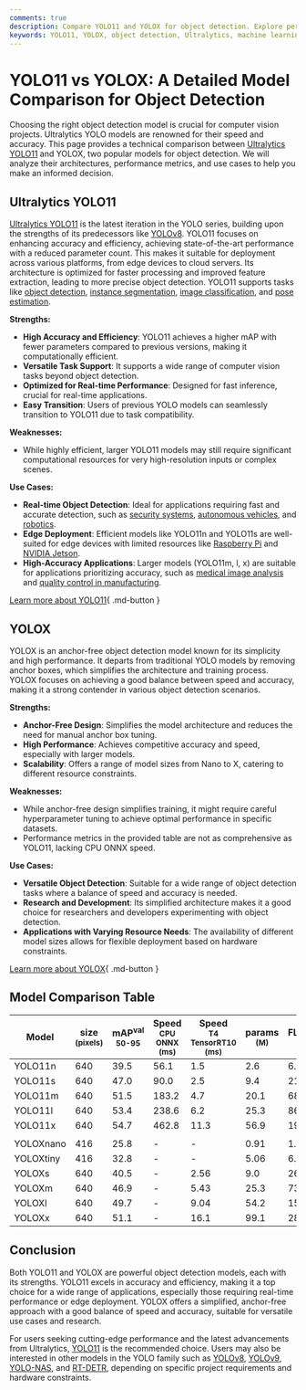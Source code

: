 ```yaml
---
comments: true
description: Compare YOLO11 and YOLOX for object detection. Explore performance, architecture, and use cases to choose the right model for your project.
keywords: YOLO11, YOLOX, object detection, Ultralytics, machine learning, computer vision, model comparison, YOLO models, real-time detection, AI models
---
```


# YOLO11 vs YOLOX: A Detailed Model Comparison for Object Detection

<script async src="https://cdn.jsdelivr.net/npm/chart.js"></script>
<script defer src="../../javascript/benchmark.js"></script>

<canvas id="modelComparisonChart" width="1024" height="400" active-models='["YOLO11", "YOLOX"]'></canvas>

Choosing the right object detection model is crucial for computer vision projects. Ultralytics YOLO models are renowned for their speed and accuracy. This page provides a technical comparison between [Ultralytics YOLO11](https://docs.ultralytics.com/models/yolo11/) and YOLOX, two popular models for object detection. We will analyze their architectures, performance metrics, and use cases to help you make an informed decision.

## Ultralytics YOLO11

[Ultralytics YOLO11](https://docs.ultralytics.com/models/yolo11/) is the latest iteration in the YOLO series, building upon the strengths of its predecessors like [YOLOv8](https://docs.ultralytics.com/models/yolov8/). YOLO11 focuses on enhancing accuracy and efficiency, achieving state-of-the-art performance with a reduced parameter count. This makes it suitable for deployment across various platforms, from edge devices to cloud servers. Its architecture is optimized for faster processing and improved feature extraction, leading to more precise object detection. YOLO11 supports tasks like [object detection](https://docs.ultralytics.com/tasks/detect/), [instance segmentation](https://www.ultralytics.com/glossary/instance-segmentation), [image classification](https://docs.ultralytics.com/tasks/classify/), and [pose estimation](https://docs.ultralytics.com/tasks/pose/).

**Strengths:**

- **High Accuracy and Efficiency**: YOLO11 achieves a higher mAP with fewer parameters compared to previous versions, making it computationally efficient.
- **Versatile Task Support**: It supports a wide range of computer vision tasks beyond object detection.
- **Optimized for Real-time Performance**: Designed for fast inference, crucial for real-time applications.
- **Easy Transition**: Users of previous YOLO models can seamlessly transition to YOLO11 due to task compatibility.

**Weaknesses:**

- While highly efficient, larger YOLO11 models may still require significant computational resources for very high-resolution inputs or complex scenes.

**Use Cases:**

- **Real-time Object Detection**: Ideal for applications requiring fast and accurate detection, such as [security systems](https://www.ultralytics.com/blog/computer-vision-for-theft-prevention-enhancing-security), [autonomous vehicles](https://www.ultralytics.com/solutions/ai-in-self-driving), and [robotics](https://www.ultralytics.com/glossary/robotics).
- **Edge Deployment**: Efficient models like YOLO11n and YOLO11s are well-suited for edge devices with limited resources like [Raspberry Pi](https://docs.ultralytics.com/guides/raspberry-pi/) and [NVIDIA Jetson](https://docs.ultralytics.com/guides/nvidia-jetson/).
- **High-Accuracy Applications**: Larger models (YOLO11m, l, x) are suitable for applications prioritizing accuracy, such as [medical image analysis](https://www.ultralytics.com/glossary/medical-image-analysis) and [quality control in manufacturing](https://www.ultralytics.com/solutions/ai-in-manufacturing).

[Learn more about YOLO11](https://docs.ultralytics.com/models/yolo11/){ .md-button }

## YOLOX

YOLOX is an anchor-free object detection model known for its simplicity and high performance. It departs from traditional YOLO models by removing anchor boxes, which simplifies the architecture and training process. YOLOX focuses on achieving a good balance between speed and accuracy, making it a strong contender in various object detection scenarios.

**Strengths:**

- **Anchor-Free Design**: Simplifies the model architecture and reduces the need for manual anchor box tuning.
- **High Performance**: Achieves competitive accuracy and speed, especially with larger models.
- **Scalability**: Offers a range of model sizes from Nano to X, catering to different resource constraints.

**Weaknesses:**

- While anchor-free design simplifies training, it might require careful hyperparameter tuning to achieve optimal performance in specific datasets.
- Performance metrics in the provided table are not as comprehensive as YOLO11, lacking CPU ONNX speed.

**Use Cases:**

- **Versatile Object Detection**: Suitable for a wide range of object detection tasks where a balance of speed and accuracy is needed.
- **Research and Development**: Its simplified architecture makes it a good choice for researchers and developers experimenting with object detection.
- **Applications with Varying Resource Needs**: The availability of different model sizes allows for flexible deployment based on hardware constraints.

[Learn more about YOLOX](https://docs.ultralytics.com/tasks/detect/){ .md-button }

## Model Comparison Table

| Model     | size<br><sup>(pixels) | mAP<sup>val<br>50-95 | Speed<br><sup>CPU ONNX<br>(ms) | Speed<br><sup>T4 TensorRT10<br>(ms) | params<br><sup>(M) | FLOPs<br><sup>(B) |
| --------- | --------------------- | -------------------- | ------------------------------ | ----------------------------------- | ------------------ | ----------------- |
| YOLO11n   | 640                   | 39.5                 | 56.1                           | 1.5                                 | 2.6                | 6.5               |
| YOLO11s   | 640                   | 47.0                 | 90.0                           | 2.5                                 | 9.4                | 21.5              |
| YOLO11m   | 640                   | 51.5                 | 183.2                          | 4.7                                 | 20.1               | 68.0              |
| YOLO11l   | 640                   | 53.4                 | 238.6                          | 6.2                                 | 25.3               | 86.9              |
| YOLO11x   | 640                   | 54.7                 | 462.8                          | 11.3                                | 56.9               | 194.9             |
|           |                       |                      |                                |                                     |                    |                   |
| YOLOXnano | 416                   | 25.8                 | -                              | -                                   | 0.91               | 1.08              |
| YOLOXtiny | 416                   | 32.8                 | -                              | -                                   | 5.06               | 6.45              |
| YOLOXs    | 640                   | 40.5                 | -                              | 2.56                                | 9.0                | 26.8              |
| YOLOXm    | 640                   | 46.9                 | -                              | 5.43                                | 25.3               | 73.8              |
| YOLOXl    | 640                   | 49.7                 | -                              | 9.04                                | 54.2               | 155.6             |
| YOLOXx    | 640                   | 51.1                 | -                              | 16.1                                | 99.1               | 281.9             |

## Conclusion

Both YOLO11 and YOLOX are powerful object detection models, each with its strengths. YOLO11 excels in accuracy and efficiency, making it a top choice for a wide range of applications, especially those requiring real-time performance or edge deployment. YOLOX offers a simplified, anchor-free approach with a good balance of speed and accuracy, suitable for versatile use cases and research.

For users seeking cutting-edge performance and the latest advancements from Ultralytics, [YOLO11](https://docs.ultralytics.com/models/yolo11/) is the recommended choice. Users may also be interested in other models in the YOLO family such as [YOLOv8](https://www.ultralytics.com/yolo), [YOLOv9](https://docs.ultralytics.com/models/yolov9/), [YOLO-NAS](https://docs.ultralytics.com/models/yolo-nas/), and [RT-DETR](https://docs.ultralytics.com/models/rtdetr/), depending on specific project requirements and hardware constraints.

